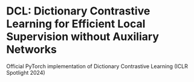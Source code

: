 # DCL: Dictionary Contrastive Learning for Efficient Local Supervision without Auxiliary Networks
Official PyTorch implementation of Dictionary Contrastive Learning (ICLR Spotlight 2024)
